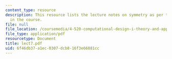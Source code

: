 ```yaml
---
content_type: resource
description: This resource lists the lecture notes on symmetry as per the topics covered
  in the course.
file: null
file_location: /coursemedia/4-520-computational-design-i-theory-and-applications-fall-2005/6f46db37a1ec0307dcb816f3e66881cc_lect7.pdf
file_type: application/pdf
resourcetype: Document
title: lect7.pdf
uid: 6f46db37-a1ec-0307-dcb8-16f3e66881cc
---
```

